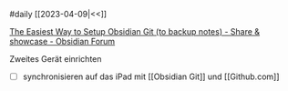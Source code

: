 #daily 
[[2023-04-09|<<]]

[The Easiest Way to Setup Obsidian Git (to backup notes) - Share & showcase - Obsidian Forum](https://forum.obsidian.md/t/the-easiest-way-to-setup-obsidian-git-to-backup-notes/51429)

Zweites Gerät einrichten
- [ ] synchronisieren auf das iPad mit [[Obsidian Git]]  und [[Github.com]]

